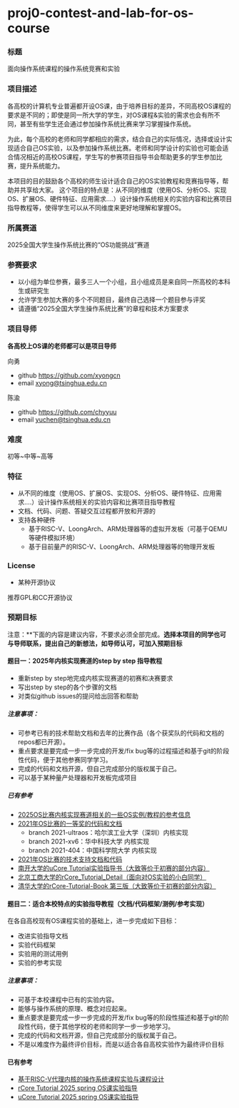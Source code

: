 # proj0-contest-and-lab-for-os-course
### 标题
面向操作系统课程的操作系统竞赛和实验

### 项目描述
各高校的计算机专业普遍都开设OS课，由于培养目标的差异，不同高校OS课程的要求是不同的；即使是同一所大学的学生，对OS课程&实验的需求也会有所不同，甚至有些学生还会通过参加操作系统比赛来学习掌握操作系统。

为此，每个高校的老师和同学都相应的需求，结合自己的实际情况，选择或设计实现适合自己OS实验，以及参加操作系统比赛。老师和同学设计的实验也可能会适合情况相近的高校OS课程，学生写的参赛项目指导书会帮助更多的学生参加比赛，提升系统能力。

本项目的目的鼓励各个高校的师生设计适合自己的OS实验教程和竞赛指导等，帮助并共享给大家。 这个项目的特点是：从不同的维度（使用OS、分析OS、实现OS、扩展OS、硬件特征、应用需求....）设计操作系统相关的实验内容和比赛项目指导教程等，使得学生可以从不同维度来更好地理解和掌握OS。

### 所属赛道

2025全国大学生操作系统比赛的“OS功能挑战”赛道

### 参赛要求
- 以小组为单位参赛，最多三人一个小组，且小组成员是来自同一所高校的本科生或研究生
- 允许学生参加大赛的多个不同题目，最终自己选择一个题目参与评奖
- 请遵循“2025全国大学生操作系统比赛”的章程和技术方案要求

### 项目导师

**各高校上OS课的老师都可以是项目导师**

向勇
- github https://github.com/xyongcn
- email xyong@tsinghua.edu.cn

陈渝
- github https://github.com/chyyuu
- email yuchen@tsinghua.edu.cn

### 难度

初等~中等~高等

### 特征

- 从不同的维度（使用OS、扩展OS、实现OS、分析OS、硬件特征、应用需求....）设计操作系统相关的实验内容和比赛项目指导教程
- 文档、代码、问题、答疑交互过程都开放和开源的
- 支持各种硬件
  - 基于RISC-V、LoongArch、ARM处理器等的虚拟开发板（可基于QEMU等硬件模拟环境）
  - 基于目前量产的RISC-V、LoongArch、ARM处理器等的物理开发板
    
### License
- 某种开源协议

推荐GPL和CC开源协议


### 预期目标

注意：**下面的内容是建议内容，不要求必须全部完成。**选择本项目的同学也可与导师联系，提出自己的新想法，如导师认可，可加入预期目标**


#### 题目一：2025年内核实现赛道的step by step 指导教程
- 重新step by step地完成内核实现赛道的初赛和决赛要求
- 写出step by step的各个步骤的文档
- 对类似github issues的提问给出回答和帮助

##### 注意事项：
- 可参考已有的技术帮助文档和去年的比赛作品（各个获奖队的代码和文档的repos都已开源）。
- 重点要求是要完成一步一步完成的开发/fix bug等的过程描述和基于git的阶段性代码，便于其他参赛同学学习。
- 完成的代码和文档开源，但自己完成部分的版权属于自己。
- 可以基于某种量产处理器和开发板完成项目


##### 已有参考
- [2025OS比赛内核实现赛道相关的一些OS实例/教程的参考信息](https://github.com/oscomp/os-competition-info/blob/main/ref-info.md)
- [2021年OS比赛的一等奖的代码和文档](https://github.com/oscomp/2021oscomp-best-kernel-design-impl)
   - branch 2021-ultraos：哈尔滨工业大学（深圳）内核实现
   - branch 2021-xv6：华中科技大学 内核实现
   - branch 2021-404：中国科学院大学 内核实现
- [2021年OS比赛的技术支持文档和代码](https://github.com/oscomp/os-competition-info/blob/main/ref-info.md)
- [南开大学的uCore Tutorial实验指导书（大致等价于初赛的部分内容）](https://nankai.gitbook.io/ucore-os-on-risc-v64/)
- [北京工商大学的rCore_Tutorial_Detail（面向对OS实验的小白同学）](http://hm1229.top/book/index.html)
- [清华大学的rCore-Tutorial-Book 第三版（大致等价于初赛的部分内容）](https://rcore-os.github.io/rCore-Tutorial-Book-v3/)


#### 题目二：适合本校特点的实验指导教程（文档/代码框架/测例/参考实现）

在各自高校现有OS课程实验的基础上，进一步完成如下目标：
- 改进实验指导文档
- 实验代码框架
- 实验用的测试用例
- 实验的参考实现


##### 注意事项：
- 可基于本校课程中已有的实验内容。
- 能够与操作系统的原理、概念对应起来。
- 重点要求是要完成一步一步完成的开发/fix bug等的阶段性描述和基于git的阶段性代码，便于其他学校的老师和同学一步一步地学习。
- 完成的代码和文档开源，但自己完成部分的版权属于自己。
- 不是以难度作为最终评价目标，而是以适合各自高校实验作为最终评价目标
 
#### 已有参考

- [基于RISC-V代理内核的操作系统课程实验与课程设计](https://gitee.com/hustos/pke-doc)
- [rCore Tutorial 2025 spring OS课实验指导](https://github.com/LearningOS/rCore-Tutorial-Guide-2025S)
- [uCore Tutorial 2025 spring OS课实验指导](https://github.com/LearningOS/uCore-Tutorial-Guide-2025S)
